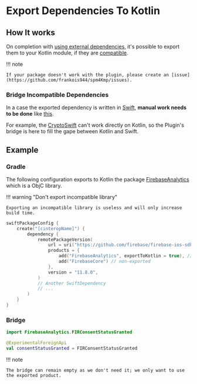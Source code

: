 # Export Dependencies To Kotlin

## How It works

On completion with [using external dependencies](bridgeWithDependencies.md), it's possible to export them to your Kotlin module, if they are [compatible](./section-help/faq.md#when-exporting-a-product-i-have-only-swift_typedefs-or-swift_-available-in-my-kotlin-code).

!!! note

    If your package doesn't work with the plugin, please create an [issue](https://github.com/frankois944/spm4Kmp/issues).

### Bridge Incompatible Dependencies

In a case the exported dependency is written in [Swift](./section-help/faq.md), **manual work needs to be done** like [this](bridgeWithDependencies.md#example).

For example, the [CryptoSwift](https://github.com/krzyzanowskim/CryptoSwift) can't work directly on Kotlin, so the Plugin's bridge is here to fill the gape between Kotlin and Swift.

## Example

### Gradle

The following configuration exports to Kotlin the package [FirebaseAnalytics](https://github.com/firebase/firebase-ios-sdk) which is a ObjC library.

!!! warning "Don't export incompatible library"

    Exporting an incompatible library is useless and will only increase build time.

``` kotlin title="build.gradle.kts"
swiftPackageConfig {
    create("[cinteropName]") {
        dependency {
            remotePackageVersion(
                url = uri("https://github.com/firebase/firebase-ios-sdk"),
                products = {
                    add("FirebaseAnalytics", exportToKotlin = true), // exported
                    add("FirebaseCore") // non-exported
                },
                version = "11.8.0",
            )
            // Another SwiftDependency
            // ...
        )
    }
}
```

### Bridge

``` kotlin title="iosMain/kotlin/com/example/myKotlinFile.kt"
import FirebaseAnalytics.FIRConsentStatusGranted

@ExperimentalForeignApi
val consentStatusGranted = FIRConsentStatusGranted

```

!!! note

    The bridge can remain empty as we don't need it; we only want to use the exported product.
